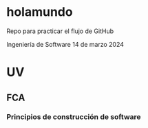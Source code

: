 # holamundo
Repo para practicar el flujo de GitHub

Ingeniería de Software
14 de marzo 2024
# UV #
## FCA ##
### Principios de construcción de software ###

